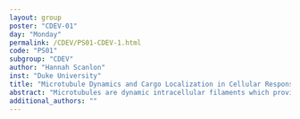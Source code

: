 ```yaml
---
layout: group
poster: "CDEV-01"
day: "Monday"
permalink: /CDEV/PS01-CDEV-1.html
code: "PS01"
subgroup: "CDEV"
author: "Hannah Scanlon"
inst: "Duke University"
title: "Microtubule Dynamics and Cargo Localization in Cellular Response to Axon Injury"
abstract: "Microtubules are dynamic intracellular filaments which provide structure to cells and facilitate cargo transport. While cargo transport on stable microtubules has been previously studied in various settings, the impact of microtubule dynamics on transport as well as the influence of cargo signaling to direct microtubule growth remain open questions. This is of particular interest in neurons where microtubule dynamics and cargo localization are key to the cellular response to axon injury. Motivated by experiments in sea slugs, this project investigates the progression of microtubule geometries following axon injury to understand the impact on cargo localization. Preliminary results validate the biologically hypothesized geometries by demonstrating the expected cargo localization. We are currently coupling microtubule dynamics with cargo transport using multi-scale modeling to better understand these cellular processes which support neuronal regrowth."
additional_authors: ""
---
```

